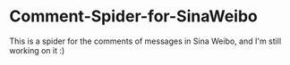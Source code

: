# Comment-Spider-for-SinaWeibo
This is a spider for the comments of messages in Sina Weibo, and I'm still working on it :)
